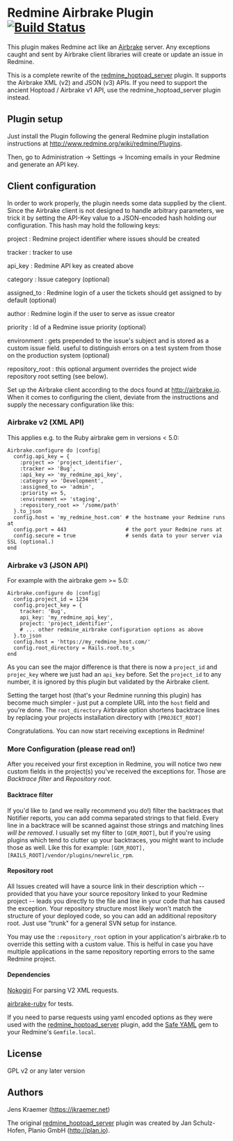 Redmine Airbrake Plugin [![Build Status](https://travis-ci.org/jkraemer/redmine_airbrake.svg?branch=master)](https://travis-ci.org/jkraemer/redmine_airbrake)
==============

This plugin makes Redmine act like an [Airbrake](http://airbrake.io/)
server. Any exceptions caught and sent by Airbrake client libraries will create
or update an issue in Redmine.

This is a complete rewrite of the
[redmine_hoptoad_server](https://github.com/jkraemer/redmine_hoptoad_server)
plugin. It supports the Airbrake XML (v2) and JSON (v3) APIs. If you need to
support the ancient Hoptoad / Airbrake v1 API, use the redmine\_hoptoad\_server
plugin instead.

Plugin setup
------------

Just install the Plugin following the general Redmine plugin installation
instructions at http://www.redmine.org/wiki/redmine/Plugins.

Then, go to Administration -> Settings -> Incoming emails in your Redmine and
generate an API key.


Client configuration
--------------------


In order to work properly, the plugin needs some data supplied by the client.
Since the Airbrake client is not designed to handle arbitrary parameters, we
trick it by setting the API-Key value to a JSON-encoded hash holding our
configuration. This hash may hold the following keys:

project
: Redmine project identifier where issues should be created

tracker
: tracker to use

api\_key
: Redmine API key as created above

category
: Issue category (optional)

assigned\_to
: Redmine login of a user the tickets should get assigned to by default (optional)

author
: Redmine login if the user to serve as issue creator

priority
: Id of a Redmine issue priority (optional)

environment
: gets prepended to the issue's subject and is stored as a custom issue field. useful to distinguish errors on a test system from those on the production system (optional)

repository\_root
:  this optional argument overrides the project wide repository root setting (see below).


Set up the Airbrake client according to the docs found at http://airbrake.io.
When it comes to configuring the client, deviate from the instructions and
supply the necessary configuration like this:

### Airbrake v2 (XML API)

This applies e.g. to the Ruby airbrake gem in versions < 5.0:

    Airbrake.configure do |config|
      config.api_key = {
        :project => 'project_identifier',
        :tracker => 'Bug',
        :api_key => 'my_redmine_api_key',
        :category => 'Development',
        :assigned_to => 'admin',
        :priority => 5,
        :environment => 'staging',
        :repository_root => '/some/path'
      }.to_json
      config.host = 'my_redmine_host.com' # the hostname your Redmine runs at
      config.port = 443                   # the port your Redmine runs at
      config.secure = true                # sends data to your server via SSL (optional.)
    end


### Airbrake v3 (JSON API)

For example with the airbrake gem >= 5.0:

    Airbrake.configure do |config|
      config.project_id = 1234
      config.project_key = {
        tracker: 'Bug',
        api_key: 'my_redmine_api_key',
        project: 'project_identifier',
        # ... other redmine_airbrake configuration options as above
      }.to_json
      config.host = 'https://my_redmine_host.com/'
      config.root_directory = Rails.root.to_s
    end

As you can see the major difference is that there is now a `project_id` and
`projec_key` where we just had an `api_key` before. Set the `project_id` to any
number, it is ignored by this plugin but validated by the Airbrake client.

Setting the target host (that's your Redmine running this plugin) has become
much simpler - just put a complete URL into the `host` field and you're done.
The `root_directory` Airbrake option shortens backtrace lines by replacing your
projects installation directory with `[PROJECT_ROOT]`


Congratulations. You can now start receiving exceptions in Redmine!


### More Configuration (please read on!)

After you received your first exception in Redmine, you will notice two new
custom fields in the project(s) you've received the exceptions for. Those are
*Backtrace filter* and *Repository root*.

#### Backtrace filter

If you'd like to (and we really recommend you do!) filter the backtraces that
Notifier reports, you can add comma separated strings to that field. Every line
in a backtrace will be scanned against those strings and matching lines *will
be removed*. I usually set my filter to `[GEM_ROOT]`, but if you're using
plugins which tend to clutter up your backtraces, you might want to include
those as well. Like this for example: `[GEM_ROOT],[RAILS_ROOT]/vendor/plugins/newrelic_rpm`.

#### Repository root

All Issues created will have a source link in their description which --
provided that you have your source repository linked to your Redmine project --
leads you directly to the file and line in your code that has caused the
exception. Your repository structure most likely won't match the structure of
your deployed code, so you can add an additional repository root.  Just use
"trunk" for a general SVN setup for instance.

You may use the `:repository_root` option in your application's airbrake.rb to
override this setting with a custom value. This is helful in case you have
multiple applications in the same repository reporting errors to the same
Redmine project.

#### Dependencies

[Nokogiri](https://github.com/sparklemotion/nokogiri) For parsing V2 XML
requests.

[airbrake-ruby](https://github.com/airbrake/airbrake-ruby) for tests.

If you need to parse requests using yaml encoded options as they were used with the [redmine_hoptoad_server](https://github.com/jkraemer/redmine_hoptoad_server) plugin, add the [Safe YAML](https://github.com/dtao/safe_yaml) gem to your Redmine's `Gemfile.local`.


License
-------

GPL v2 or any later version


Authors
-------

Jens Kraemer (https://jkraemer.net)

The original [redmine_hoptoad_server](https://github.com/yeah/redmine_hoptoad_server) plugin was created by Jan Schulz-Hofen, Planio GmbH (http://plan.io).

